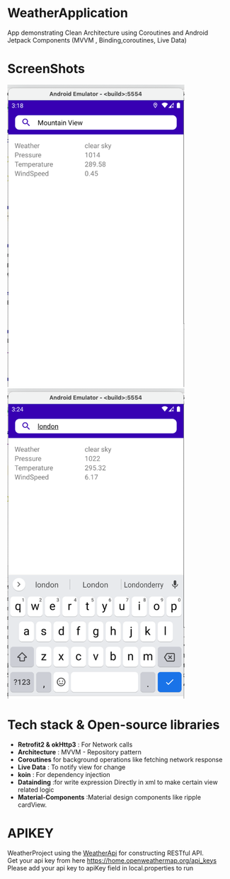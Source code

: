 # WeatherApplication

App demonstrating Clean Architecture using Coroutines and Android Jetpack Components (MVVM , Binding,coroutines, Live Data)

# ScreenShots

<p float="left">
  <img src="/screenShot/getWeather.png" width="400" />
  <img src="/screenShot/weatherSearch.png" width="400" /> 
</p>


# Tech stack & Open-source libraries

* **Retrofit2 & okHttp3** : For Network calls </br>
* **Architecture** : MVVM - Repository pattern </br>
* **Coroutines** for background operations like fetching network response </br>
* **Live Data** : To notify view for change </br>
* **koin** : For dependency injection </br>
* **Datainding** :for write expression Directly in xml to make certain view related logic </br>
* **Material-Components** :Material design components like ripple cardView.
 

# APIKEY

WeatherProject using the [WeatherApi](https://openweathermap.org/api.) for constructing RESTful API. </br>
Get your api key from here https://home.openweathermap.org/api_keys </br>
Please add your api key to apiKey field in local.properties to run </br>
